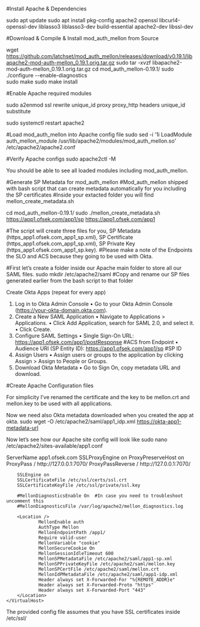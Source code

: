 #Install Apache & Dependencies

sudo apt update
sudo apt install pkg-config apache2 openssl libcurl4-openssl-dev liblasso3 liblasso3-dev build-essential apache2-dev libssl-dev

#Download & Compile & Install mod_auth_mellon from Source

wget https://github.com/latchset/mod_auth_mellon/releases/download/v0.19.1/libapache2-mod-auth-mellon_0.19.1.orig.tar.gz
sudo tar -xvzf libapache2-mod-auth-mellon_0.19.1.orig.tar.gz
cd mod_auth_mellon-0.19.1/
sudo ./configure --enable-diagnostics   
sudo make
sudo make install



#Enable Apache required modules

sudo a2enmod ssl rewrite unique_id proxy proxy_http headers unique_id substitute

sudo systemctl restart apache2



#Load mod_auth_mellon into Apache config file
sudo sed -i '1i LoadModule auth_mellon_module /usr/lib/apache2/modules/mod_auth_mellon.so' /etc/apache2/apache2.conf



#Verify Apache configs
sudo apache2ctl -M 

You should be able to see all loaded modules including mod_auth_mellon.

#Generate SP Metadata for mod_auth_mellon
#Mod_auth_mellon shipped with bash script that can create metadata automatically for you including the SP certificates
#Inside your extacted folder you will find mellon_create_metadata.sh

cd mod_auth_mellon-0.19.1/
sudo ./mellon_create_metadata.sh https://app1.ofsek.com/app1/sp https://app1.ofsek.com/app1

#The script will create three files for you, SP Metadata (https_app1.ofsek.com_app1_sp.xml), SP Certificate (https_app1.ofsek.com_app1_sp.xml), SP Private Key (https_app1.ofsek.com_app1_sp.key).
#Please make a note of the Endpoints the SLO and ACS because they going to be used with Okta.

#First let’s create a folder inside our Apache main folder to store all our SAML files.
sudo mkdir /etc/apache2/saml
#Copy and rename our SP files generated earlier from the bash script to that folder



Create Okta Apps (repeat for every app)
1. Log in to Okta Admin Console
•	Go to your Okta Admin Console (https://your-okta-domain.okta.com).
2. Create a New SAML Application
•	Navigate to Applications > Applications.
•	Click Add Application, search for SAML 2.0, and select it.
•	Click Create.
3. Configure SAML Settings
•	Single Sign-On URL: https://app1.ofsek.com/app1/postResponse   #ACS from Endpoint
•	Audience URI (SP Entity ID): https://app1.ofsek.com/app1/sp     #SP ID
4. Assign Users
•	Assign users or groups to the application by clicking Assign > Assign to People or Groups.
5. Download Okta Metadata
•	Go to Sign On, copy metadata URL and download.

#Create Apache Configuration files






For simplicity I’ve renamed the certificate and the key to be mellon.crt and mellon.key to be used with all applications.

Now we need also Okta metadata downloaded when you created the app at okta.
sudo wget -O /etc/apache2/saml/app1_idp.xml <https://okta-app1-metadata-url>

 
Now let’s see how our Apache site config will look like
sudo nano /etc/apache2/sites-available/app1.conf

<IfModule mod_ssl.c>
    <VirtualHost *:443>
        ServerName app1.ofsek.com
        SSLProxyEngine on
        ProxyPreserveHost on
        ProxyPass / http://127.0.0.1:7070/
        ProxyPassReverse / http://127.0.0.1:7070/
 
        SSLEngine on
        SSLCertificateFile /etc/ssl/certs/ssl.crt
        SSLCertificateKeyFile /etc/ssl/private/ssl.key
 
        #MellonDiagnosticsEnable On  #In case you need to troubleshoot uncomment this
        #MellonDiagnosticsFile /var/log/apache2/mellon_diagnostics.log
 
        <Location />
                MellonEnable auth
                AuthType Mellon
                MellonEndpointPath /app1/
                Require valid-user
                MellonVariable "cookie"
                MellonSecureCookie On
                MellonSessionIdleTimeout 600
                MellonSPMetadataFile /etc/apache2/saml/app1-sp.xml
                MellonSPPrivateKeyFile /etc/apache2/saml/mellon.key
                MellonSPCertFile /etc/apache2/saml/mellon.crt
                MellonIdPMetadataFile /etc/apache2/saml/app1-idp.xml
                Header always set X-Forwarded-For "%{REMOTE_ADDR}e"
                Header always set X-Forwarded-Proto "https"
                Header always set X-Forwarded-Port "443"
        </Location>
    </VirtualHost>
</IfModule>
 

The provided config file assumes that you have SSL certificates inside /etc/ssl/

